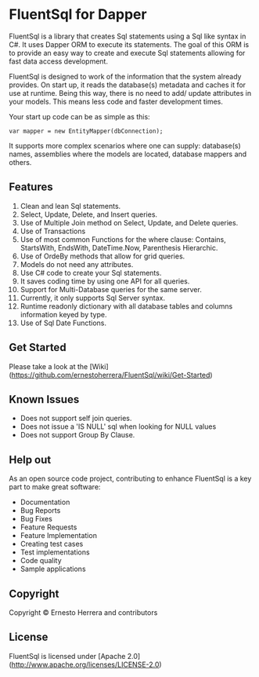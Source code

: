 # FluentSql for Dapper

FluentSql is a library that creates Sql statements using a Sql like syntax in C#. It uses Dapper ORM to execute its statements. The goal of this ORM is to provide an easy way to create and execute Sql statements allowing for fast data access development.

FluentSql is designed to work of the information that the system already provides. On start up, it reads the database(s) metadata and caches it for use at runtime. Being this way, there is no need to add/ update attributes in your models. This means less code and faster development times.

Your start up code can be as simple as this:
```
var mapper = new EntityMapper(dbConnection);
```
It supports more complex scenarios where one can supply: database(s) names, assemblies where the models are located, database mappers and others.

## Features
 1. Clean and lean Sql statements.
 2. Select, Update, Delete, and Insert queries.
 3. Use of Multiple Join method on Select, Update, and Delete queries.
 4. Use of Transactions
 5. Use of most common Functions for the where clause: Contains, StartsWith, EndsWith, DateTime.Now, Parenthesis Hierarchic.
 6. Use of OrdeBy methods that allow for grid queries.
 7. Models do not need any attributes.
 8. Use C# code to create your Sql statements.
 9. It saves coding time by using one API for all queries.
 10. Support for Multi-Database queries for the same server.
 11. Currently, it only supports Sql Server syntax.
 12. Runtime readonly dictionary with all database tables and columns information keyed by type.
 13. Use of Sql Date Functions.

## Get Started

Please take a look at the [Wiki] (https://github.com/ernestoherrera/FluentSql/wiki/Get-Started)

## Known Issues

- Does not support self join queries.
- Does not issue a 'IS NULL' sql when looking for NULL values
- Does not support Group By Clause.

## Help out

As an open source code project, contributing to enhance FluentSql is a key part to make great software:

- Documentation
- Bug Reports
- Bug Fixes
- Feature Requests
- Feature Implementation
- Creating test cases
- Test implementations
- Code quality
- Sample applications

## Copyright

Copyright © Ernesto Herrera and contributors

## License

FluentSql is licensed under [Apache 2.0] (http://www.apache.org/licenses/LICENSE-2.0)

